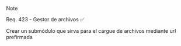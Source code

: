 >[!note]
>Req. 423 - Gestor de archivos ✅
>
>Crear un submódulo que sirva para el cargue de archivos mediante url prefirmada

<!-- ✅ Este emoji está comentado y no se mostrará --> 